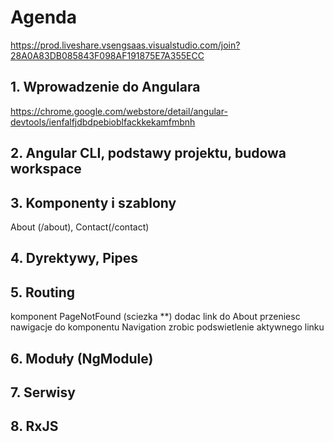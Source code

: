 # Agenda

https://prod.liveshare.vsengsaas.visualstudio.com/join?28A0A83DB085843F098AF191875E7A355ECC

## 1. Wprowadzenie do Angulara
https://chrome.google.com/webstore/detail/angular-devtools/ienfalfjdbdpebioblfackkekamfmbnh

## 2. Angular CLI, podstawy projektu, budowa workspace

## 3. Komponenty i szablony
About (/about), Contact(/contact)
## 4. Dyrektywy, Pipes

## 5. Routing
komponent PageNotFound (sciezka **)
dodac link do About
przeniesc nawigacje do komponentu Navigation
zrobic podswietlenie aktywnego linku
## 6. Moduły (NgModule)

## 7. Serwisy

## 8. RxJS

